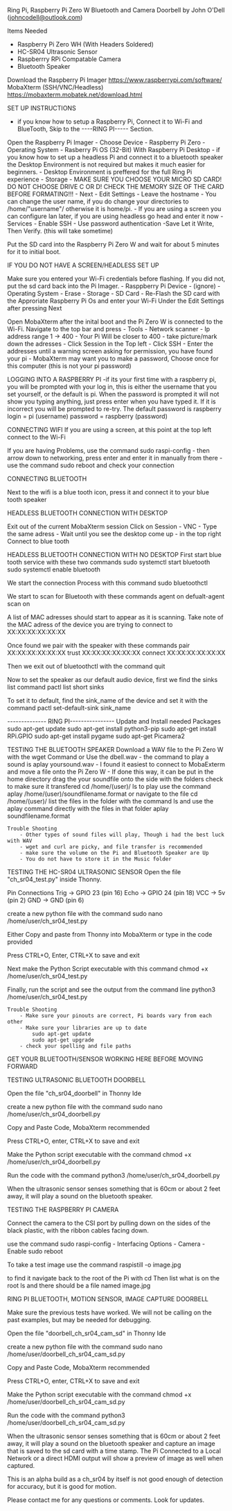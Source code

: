 Ring Pi, Raspberry Pi Zero W Bluetooth and Camera Doorbell by John O'Dell (johncodell@outlook.com)

Items Needed
- Raspberry Pi Zero WH (With Headers Soldered)
- HC-SR04 Ultrasonic Sensor
- Raspberrry RPi Compatable Camera
- Bluetooth Speaker

Download the Raspberry Pi Imager https://www.raspberrypi.com/software/
MobaXterm (SSH/VNC/Headless) https://mobaxterm.mobatek.net/download.html

SET UP INSTRUCTIONS
 - if you know how to setup a Raspberry Pi, Connect it to Wi-Fi and BlueTooth,
  Skip to the ----RING PI----- Section.

Open the Raspberry Pi Imager
    - Choose Device
        - Raspberry Pi Zero
    - Operating System 
        - Rasberry Pi OS (32-Bit) With Raspberry Pi Desktop
            - if you know how to set up a headless Pi and connect it
            to a bluetooth speaker the Desktop Environment is not required but makes
            it much easier for beginners.
            - Desktop Environment is preffered for the full Ring Pi experience
    - Storage
        - MAKE SURE YOU CHOOSE YOUR MICRO SD CARD! DO NOT CHOOSE 
        DRIVE C OR D! CHECK THE MEMORY SIZE OF THE CARD BEFORE FORMATING!!!
    - Next
        - Edit Settings
            - Leave the hostname
            - You can change the user name, if you do change your directories
            to /home/"username"/ otherwise it is home/pi.
            - If you are using a screen you can configure lan later, if you are
            using headless go head and enter it now
        -Services
            - Enable SSH
            - Use password authentication
    -Save
Let it Write, Then Verify. (this will take sometime)

Put the SD card into the Raspberry Pi Zero W and wait for about 5 minutes for it
to initial boot.

IF YOU DO NOT HAVE A SCREEN/HEADLESS SET UP

Make sure you entered your Wi-Fi credentials before flashing. If you did not, put
the sd card back into the Pi Imager.
    - Rasppberry Pi Device
        - (ignore)
    - Operating System
        - Erase
    - Storage
        - SD Card
    - Re-Flash the SD card with the Approriate Raspberry Pi Os and enter your Wi-Fi
    Under the Edit Settings after pressing Next

Open MobaXterm after the inital boot and the Pi Zero W is connected to the Wi-Fi.
Navigate to the top bar and press
    - Tools 
        - Network scanner
        - Ip address range 1 -> 400
            - Your Pi Will be closer to 400
        - take picture/mark down the adresses
    - Click Session in the Top left
        - Click SSH
        - Enter the addresses until a warning screen asking for permission, you have found your pi
        - MobaXterm may want you to make a password, Choose once for this computer (this is not your pi password)

LOGGING INTO A RASPBERRY PI
-if its your first time with a raspberry pi, you will be prompted with your log in, this is either the username
that you set yourself, or the default is pi.
When the password is prompted it will not show you typing anything, just press enter when you have typed it. 
If it is incorrect you will be prompted to re-try.
The default password is raspberry
login = pi (username)
password = raspberry (password)

CONNECTING WIFI
If you are using a screen, at this point at the top left connect to the Wi-Fi

If you are having Problems, use the command 
sudo raspi-config
    - then arrow down to networking, press enter
     and enter it in manually from there
    - use the command sudo reboot and check your connection

CONNECTING BLUETOOTH

Next to the wifi is a blue tooth icon, press it and connect it to your blue tooth speaker

HEADLESS BLUETOOTH CONNECTION WITH DESKTOP

Exit out of the current MobaXterm session
Click on Session
    - VNC
    - Type the same adress
    - Wait until you see the desktop come up
    - in the top right Connect to blue tooth

HEADLESS BLUETOOTH CONNECTION WITH NO DESKTOP
First start blue tooth service with these two commands
sudo systemctl start bluetooth
sudo systemctl enable bluetooth

We start the connection Process with this command
sudo bluetoothctl

We start to scan for Bluetooth with these commands
agent on
defualt-agent
scan on

A list of MAC adresses should start to appear as it is scanning. Take
note of the MAC adress of the device you are trying to connect to
XX:XX:XX:XX:XX:XX

Once found we pair with the speaker with these commands
pair XX:XX:XX:XX:XX:XX
trust XX:XX:XX:XX:XX:XX
connect XX:XX:XX:XX:XX:XX

Then we exit out of bluetoothctl with the command
quit

Now to set the speaker as our default audio device, first we find
the sinks list command
pactl list short sinks

To set it to default, find the sink_name of the device and set it
with the command
pactl set-default-sink sink_name


-------------- RING PI----------------
Update and Install needed Packages
sudo apt-get update
sudo apt-get install python3-pip
sudo apt-get install RPi.GPIO
sudo apt-get install pygame
sudo apt-get Picamera2 

TESTING THE BLUETOOTH SPEAKER
     Download a WAV file to the Pi Zero W with the wget Command or
     Use the dbell.wav
    - the command to play a sound is 
    aplay yoursound.wav
     - I found it easiest to connect to MobaExterm and move a file
        onto the Pi Zero W 
            - If done this way, it can be put in the home directory
            drag the your soundfile onto the side with the folders
            check to make sure it transfered
            cd /home/(user)/
            ls
             to play use the command
            aplay /home/(user)/soundfilename.format
             or navigate to the file
            cd /home/(user)/
             list the files in the folder with the command 
            ls
             and use the aplay command directly with the files in that folder
            aplay soundfilename.format
    
    Trouble Shooting
        - Other types of sound files will play, Though i had the best luck with WAV
        - wget and curl are picky, and file transfer is recommended
        - make sure the volume on the Pi and Bluetooth Speaker are Up
        - You do not have to store it in the Music folder

TESTING THE HC-SR04 ULTRASONIC SENSOR 
Open the file "ch_sr04_test.py" inside Thonny. 

Pin Connections
Trig -> GPIO 23 (pin 16)
Echo -> GPIO 24 (pin 18)
VCC -> 5v (pin 2)
GND -> GND (pin 6)

create a new python file with the command
sudo nano /home/user/ch_sr04_test.py

Either Copy and paste from Thonny into MobaXterm or
type in the code provided

Press CTRL+O, Enter, CTRL+X to save and exit

Next make the Python Script executable with this command
chmod +x /home/user/ch_sr04_test.py

Finally, run the script and see the output from the command line
python3 /home/user/ch_sr04_test.py

    Trouble Shooting
        - Make sure your pinouts are correct, Pi boards vary from each other
        - Make sure your libraries are up to date
            sudo apt-get update
            sudo apt-get upgrade
        - check your spelling and file paths
    

GET YOUR BLUETOOTH/SENSOR WORKING HERE BEFORE MOVING FORWARD


TESTING ULTRASONIC BLUETOOTH DOORBELL

Open the file "ch_sr04_doorbell" in Thonny Ide

create a new python file with the command
sudo nano /home/user/ch_sr04_doorbell.py

Copy and Paste Code, MobaXterm recommended

Press CTRL+O, enter, CTRL+X to save and exit

Make the Python script executable with the command
chmod +x /home/user/ch_sr04_doorbell.py

Run the code with the command
python3 /home/user/ch_sr04_doorbell.py

When the ultrasonic sensor senses something that is 60cm or about 
2 feet away, it will play a sound on the bluetooth speaker. 

TESTING THE RASPBERRY PI CAMERA

Connect the camera to the CSI port by pulling down on the sides
of the black plastic, with the ribbon cables facing down.

use the command
sudo raspi-config
    - Interfacing Options
        - Camera
        - Enable
sudo reboot

To take a test image use the command
raspistill -o image.jpg

to find it navigate back to the root of the Pi with
cd
Then list what is on the root
ls
and there should be a file named image.jpg

RING PI BLUETOOTH, MOTION SENSOR, IMAGE CAPTURE DOORBELL

Make sure the previous tests have worked. We will not be calling on the past
examples, but may be needed for debugging. 

Open the file "doorbell_ch_sr04_cam_sd" in Thonny Ide

create a new python file with the command
sudo nano /home/user/doorbell_ch_sr04_cam_sd.py

Copy and Paste Code, MobaXterm recommended

Press CTRL+O, enter, CTRL+X to save and exit

Make the Python script executable with the command
chmod +x /home/user/doorbell_ch_sr04_cam_sd.py

Run the code with the command
python3 /home/user/doorbell_ch_sr04_cam_sd.py

When the ultrasonic sensor senses something that is 60cm or about 
2 feet away, it will play a sound on the bluetooth speaker and capture
an image that is saved to the sd card with a time stamp. The Pi Connected
to a Local Network or a direct HDMI output will show a preview of image as well 
when captured.

This is an alpha build as a ch_sr04 by itself is not good enough of detection
for accuracy, but it is good for motion. 

Please contact me for any questions or comments. Look for updates.

